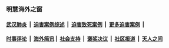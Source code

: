
### 明慧海外之窗

####  [武汉肺炎](indexes/365.md?t=01191701) &nbsp;|&nbsp;  [迫害案例综述](indexes/328.md?t=01191701) &nbsp;|&nbsp; [迫害致死案例](indexes/277.md?t=01191701)  &nbsp;|&nbsp; [更多迫害案例](indexes/81.md?t=01191701)  &nbsp;|&nbsp; 
####  [时事评论](indexes/251.md?t=01191701) &nbsp;|&nbsp; [海外简讯](indexes/245.md?t=01191701)&nbsp;|&nbsp;  [社会支持](indexes/140.md?t=01191701) &nbsp;|&nbsp; [褒奖决议](indexes/282.md?t=01191701) &nbsp;|&nbsp; [社区报道](indexes/91.md?t=01191701)  &nbsp;|&nbsp; [天人之间](indexes/78.md?t=01191701) 

